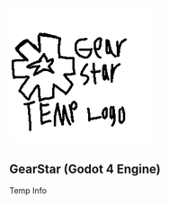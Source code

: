 ![image](https://github.com/HTGM1/GearStar/blob/GearStar-Engine-Dev/Art/GSTemp.png)
---
## GearStar (Godot 4 Engine)
Temp Info

